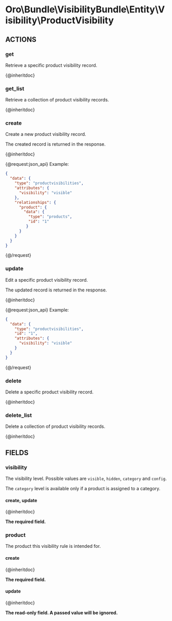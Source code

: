 # Oro\Bundle\VisibilityBundle\Entity\Visibility\ProductVisibility

## ACTIONS

### get

Retrieve a specific product visibility record.

{@inheritdoc}

### get_list

Retrieve a collection of product visibility records.

{@inheritdoc}

### create

Create a new product visibility record.

The created record is returned in the response.

{@inheritdoc}

{@request:json_api}
Example:

```JSON
{
  "data": {
    "type": "productvisibilities",    
    "attributes": { 
      "visibility": "visible"
    },
    "relationships": {
      "product": {
        "data": {
          "type": "products",
          "id": "1"
         }
      }
    }
  }
}
```
{@/request}

### update

Edit a specific product visibility record.

The updated record is returned in the response.

{@inheritdoc}

{@request:json_api}
Example:

```JSON
{
  "data": {
    "type": "productvisibilities", 
    "id": "1",   
    "attributes": { 
      "visibility": "visible"
    }
  }
}
```
{@/request}

### delete

Delete a specific product visibility record.

{@inheritdoc}

### delete_list

Delete a collection of product visibility records.

{@inheritdoc}

## FIELDS

### visibility

The visibility level. Possible values are `visible`, `hidden`, `category` and `config`.

The `category` level is available only if a product is assigned to a category.

#### create, update

{@inheritdoc}

**The required field.**

### product

The product this visibility rule is intended for.

#### create

{@inheritdoc}

**The required field.**

#### update

{@inheritdoc}

**The read-only field. A passed value will be ignored.**
